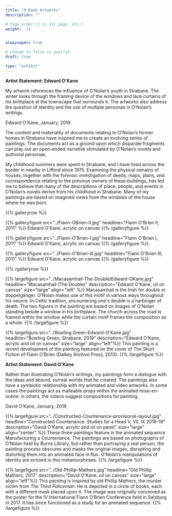 ```yaml
---
title: "O'Kane Artworks"
description: ""

# Page order (1 is 1st page, etc.)
weight:  11


alwaysopen: true

# Change to false to publish.
draft: true

type: "exhibit"
---
```

**Artist Statement: Edward O'Kane**

My artwork references the influence of O’Nolan’s youth in Strabane. The writer looks through the framing device of the windows and lace curtains of his birthplace at the townscape that surrounds it. The artworks also address the question of identity and the use of multiple personae in O’Nolan’s writings.

Edward O’Kane, January, 2019

The content and materiality of documents relating to O’Nolan’s former homes in Strabane have inspired me to create an evolving series of paintings. The documents act as a ground upon which disparate fragments can play out an open-ended narrative stimulated by O’Nolan’s novels and authorial personae.

My childhood summers were spent in Strabane, and I have lived across the border in nearby in Lifford since 1975. Examining the physical remains of houses, together with the forensic investigation of deeds, maps, plans, and correspondence relating to the previous owners of these buildings, has led me to believe that many of the descriptions of place, people, and events in O’Nolan’s novels derive from his childhood in Strabane. Many of my paintings are based on imagined views from the windows of the house where he was born.

{{% galleryrow %}}

{{% galleryfigure src="../Flann-OBrien-II.jpg" headline="Flann O'Brien II, 2011" %}}
Edward O'Kane, acrylic on canvas
{{% /galleryfigure %}}

{{% galleryfigure src="../Flann-O’Brien-I.jpg" headline="Flann O'Brien I, 2011" %}}
Edward O'Kane, acrylic on canvas
{{% /galleryfigure %}}

{{% galleryfigure src="../Flann-O’Brien-III.jpg" headline="Flann O'Brien III, 2011" %}}
Edward O'Kane, acrylic on canvas
{{% /galleryfigure %}}

{{% /galleryrow %}}


{{% largefigure src="../Macasamhail-The-Double)Edward-OKane.jpg" headline="Macasamhail (The Double)"
                description="Edward O'Kane, oil on canvas"
                size="large"
                align="left"
%}}
Macasamhail is the Irish for double or doppelgänger. O’Nolan makes use of this motif in various ways throughout his oeuvre. In Celtic tradition, encountering  one's double is a harbinger of death. The two figures in the painting are based on images of O’Nolan standing beside a window in his birthplace. The church across the road is framed within the window while the curtain motif frames the composition as a whole.
{{% /largefigure %}}


{{% largefigure src="../Bowling Green-Edward-O’Kane.jpg" headline="Bowling Green, Strabane, 2019" description="Edward O'Kane, acrylic and oil on canvas" size="large" align="left"%}}
This painting is a recent development of the painting featured on the cover of The Short Fiction of Flann O’Brien (Dalkey Archive Press, 2013).
{{% /largefigure %}}

**Artist Statement: David O'Kane**

Rather than illustrating O’Nolan’s writings, my paintings form a dialogue with the ideas and absurd, surreal worlds that he created. The paintings also have a symbiotic relationship with my animated and video artworks. In some cases the paintings act as malleable props within the animated mise-en-scène; in others, the videos suggest compositions for painting.

David O’Kane, January, 2019

{{% largefigure src="../Constructed-Countenance-provisional-layout.jpg" headline="Constructed Countenance: Studies for a Head V, VII, IX 2018-19"
                description="David O'Kane, acrylic and oil on panel"
                size="large"
                align="center"
%}}
These three paintings feature in the animated sequence Manufacturing a Countenance. The paintings are based on photographs of O’Nolan held by Burns Library, but rather than portraying a real person, the painting process obscures and masks the original images, disrupting and distorting them into an animated face in flux. O’Nolan’s manipulations of identity are echoed in this metamorphoses. 
{{% /largefigure %}}


{{% largefigure src="../Old-Phillip-Mathers.jpg" headline="Old Phillip Mathers, 2017" description="David O'Kane, oil on canvas" size="large" align="left"%}}
This painting is inspired by old Phillip Mathers, the murder victim from *The Third Policeman*. He is depicted in a circle of books, each with a different mask placed upon it. The image was originally conceived as the poster for the IV International Flann O’Brien Conference held in Salzburg in 2017. It has since functioned as a study for an animated sequence.
{{% /largefigure %}}



